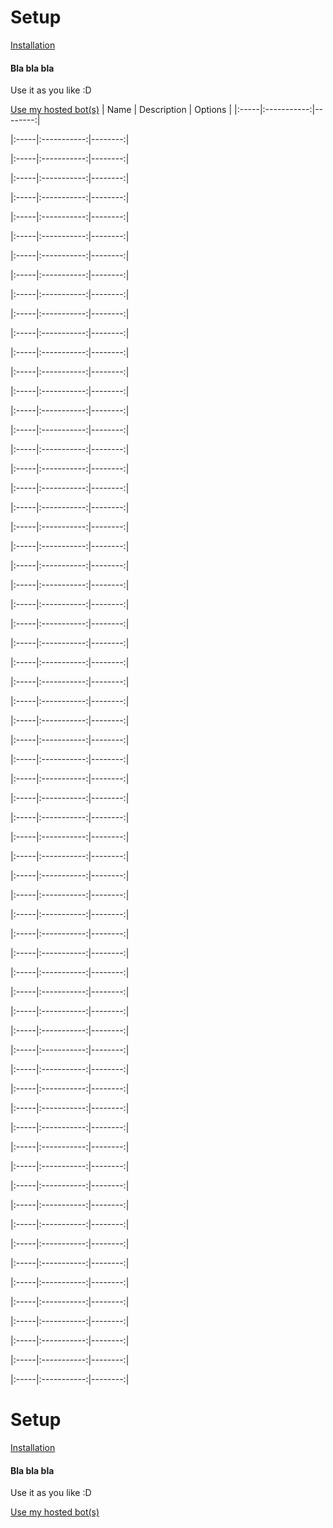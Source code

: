 # Setup

[Installation](/docs/install.md)

#### Bla bla bla
Use it as you like :D

[Use my hosted bot(s)](/docs/bots.md)
| Name | Description | Options |
|:-----|:-----------:|--------:|

|:-----|:-----------:|--------:|

|:-----|:-----------:|--------:|

|:-----|:-----------:|--------:|

|:-----|:-----------:|--------:|

|:-----|:-----------:|--------:|

|:-----|:-----------:|--------:|

|:-----|:-----------:|--------:|

|:-----|:-----------:|--------:|

|:-----|:-----------:|--------:|

|:-----|:-----------:|--------:|

|:-----|:-----------:|--------:|

|:-----|:-----------:|--------:|

|:-----|:-----------:|--------:|

|:-----|:-----------:|--------:|

|:-----|:-----------:|--------:|

|:-----|:-----------:|--------:|

|:-----|:-----------:|--------:|

|:-----|:-----------:|--------:|

|:-----|:-----------:|--------:|

|:-----|:-----------:|--------:|

|:-----|:-----------:|--------:|

|:-----|:-----------:|--------:|

|:-----|:-----------:|--------:|

|:-----|:-----------:|--------:|

|:-----|:-----------:|--------:|

|:-----|:-----------:|--------:|

|:-----|:-----------:|--------:|

|:-----|:-----------:|--------:|

|:-----|:-----------:|--------:|

|:-----|:-----------:|--------:|

|:-----|:-----------:|--------:|

|:-----|:-----------:|--------:|

|:-----|:-----------:|--------:|

|:-----|:-----------:|--------:|

|:-----|:-----------:|--------:|

|:-----|:-----------:|--------:|

|:-----|:-----------:|--------:|

|:-----|:-----------:|--------:|

|:-----|:-----------:|--------:|

|:-----|:-----------:|--------:|

|:-----|:-----------:|--------:|

|:-----|:-----------:|--------:|

|:-----|:-----------:|--------:|

|:-----|:-----------:|--------:|

|:-----|:-----------:|--------:|

|:-----|:-----------:|--------:|

|:-----|:-----------:|--------:|

|:-----|:-----------:|--------:|

|:-----|:-----------:|--------:|

|:-----|:-----------:|--------:|

|:-----|:-----------:|--------:|

|:-----|:-----------:|--------:|

|:-----|:-----------:|--------:|

|:-----|:-----------:|--------:|

|:-----|:-----------:|--------:|

|:-----|:-----------:|--------:|

|:-----|:-----------:|--------:|

|:-----|:-----------:|--------:|

|:-----|:-----------:|--------:|

|:-----|:-----------:|--------:|

|:-----|:-----------:|--------:|

|:-----|:-----------:|--------:|

|:-----|:-----------:|--------:|

|:-----|:-----------:|--------:|

|:-----|:-----------:|--------:|
# Setup

[Installation](/docs/install.md)

#### Bla bla bla
Use it as you like :D

[Use my hosted bot(s)](/docs/bots.md)
